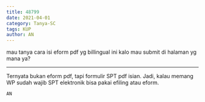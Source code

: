 ```yaml
---
title: 48799
date: 2021-04-01
category: Tanya-SC
tags: KUP
author: AN
---
```


mau tanya cara isi eform pdf yg billingual ini kalo mau submit di halaman yg mana ya?

---

Ternyata bukan eform pdf, tapi formulir SPT pdf isian. Jadi, kalau memang WP sudah wajib SPT elektronik bisa pakai efiling atau eform.

`AN`
